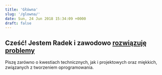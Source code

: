 ```yaml
---
title: 'Główna'
slug: '/glowna/'
date: Sun, 24 Jun 2018 15:34:09 +0000
draft: false
---
```


Cześć! Jestem Radek i zawodowo [rozwiązuję problemy](https://hrspoiler.wordpress.com/2013/05/13/im-winston-wolf-i-solve-problems/)
----------------------------------------------------------------------------------------------------------------------------------

Piszę zarówno o kwestiach technicznych, jak i projektowych oraz miękkich, związanych z tworzeniem oprogramowania.
